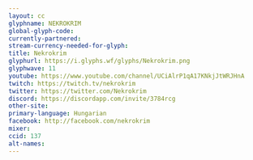 ```yaml
---
layout: cc
glyphname: NEKROKRIM
global-glyph-code: 
currently-partnered: 
stream-currency-needed-for-glyph: 
title: Nekrokrim
glyphurl: https://i.glyphs.wf/glyphs/Nekrokrim.png
glyphwave: 11
youtube: https://www.youtube.com/channel/UCiAlrP1qA17KNkjJtWRJHnA
twitch: https://twitch.tv/nekrokrim
twitter: https://twitter.com/Nekrokrim
discord: https://discordapp.com/invite/3784rcg
other-site: 
primary-language: Hungarian
facebook: http://facebook.com/nekrokrim
mixer: 
ccid: 137
alt-names: 
---
```


